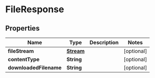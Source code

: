 

# FileResponse

## Properties

Name | Type | Description | Notes
------------ | ------------- | ------------- | -------------
**fileStream** | [**Stream**](Stream.md) |  |  [optional]
**contentType** | **String** |  |  [optional]
**downloadedFilename** | **String** |  |  [optional]



